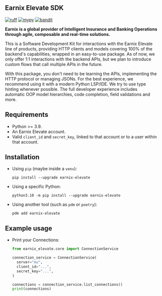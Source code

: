 ## Earnix Elevate SDK

[![ruff](https://img.shields.io/endpoint?url=https://raw.githubusercontent.com/astral-sh/ruff/main/assets/badge/v2.json)](https://github.com/astral-sh/ruff)
[![mypy](https://www.mypy-lang.org/static/mypy_badge.svg)](https://github.com/python/mypy)
[![bandit](https://img.shields.io/badge/security-bandit-yellow.svg)](https://github.com/PyCQA/bandit)

**Earnix is a global provider of Intelligent Insurance and Banking Operations through agile, composable and real-time solutions.**

This is a Software Development Kit for interactions with the Earnix Elevate line of products, providing HTTP clients and models covering 100% of the backend's capabilities, wrapped in an easy-to-use package. As of now, we only offer 1:1 interactions with the backend APIs, but we plan to introduce custom flows that call multiple APIs in the future.

With this package, you don't need to be learning the APIs, implementing the HTTP protocol or managing JSONs. For the best experience, we recommend using it with a modern Python LSP/IDE. We try to use type hinting whenever possible. The full developer experience includes automatic OOP model hierarchies, code completion, field validations and more.

## Requirements

- Python >= 3.9.
- An Earnix Elevate account.
- Valid `client_id` and `secret_key`, linked to that account or to a user within that account.

## Installation

- Using `pip` (maybe inside a `venv`):

  ```shell
  pip install --upgrade earnix-elevate
  ```

- Using a specific Python:

  ```shell
  python3.10 -m pip install --upgrade earnix-elevate
  ```

- Using another tool (such as `pdm` or `poetry`):

  ```shell
  pdm add earnix-elevate
  ```

## Example usage

- Print your Connections:

  ```python
  from earnix_elevate.core import ConnectionService

  connection_service = ConnectionService(
    server="eu",
    client_id="...",
    secret_key="...",
  )

  connections = connection_service.list_connections()
  print(connections)
  ```
